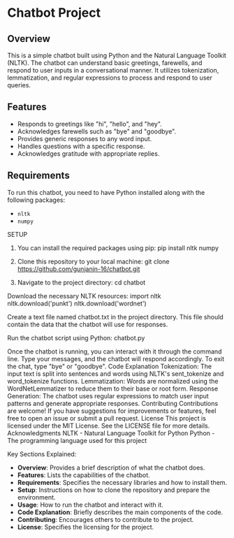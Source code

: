 # Chatbot Project

## Overview

This is a simple chatbot built using Python and the Natural Language Toolkit (NLTK). 
The chatbot can understand basic greetings, farewells, and respond to user inputs in a conversational manner. 
It utilizes tokenization, lemmatization, and regular expressions to process and respond to user queries.

## Features

- Responds to greetings like "hi", "hello", and "hey".
- Acknowledges farewells such as "bye" and "goodbye".
- Provides generic responses to any word input.
- Handles questions with a specific response.
- Acknowledges gratitude with appropriate replies.

## Requirements

To run this chatbot, you need to have Python installed along with the following packages:

- `nltk`
- `numpy`
  
SETUP

1. You can install the required packages using pip:
pip install nltk numpy

2. Clone this repository to your local machine:
git clone https://github.com/gunjanjn-16/chatbot.git

3. Navigate to the project directory:
cd chatbot

Download the necessary NLTK resources:
import nltk
nltk.download('punkt')
nltk.download('wordnet')

Create a text file named chatbot.txt in the project directory. This file should contain the data that the chatbot will use for responses.

Run the chatbot script using Python:
chatbot.py

Once the chatbot is running, you can interact with it through the command line. Type your messages, and the chatbot will respond accordingly. To exit the chat, type "bye" or "goodbye".
Code Explanation
Tokenization: The input text is split into sentences and words using NLTK's sent_tokenize and word_tokenize functions.
Lemmatization: Words are normalized using the WordNetLemmatizer to reduce them to their base or root form.
Response Generation: The chatbot uses regular expressions to match user input patterns and generate appropriate responses.
Contributing
Contributions are welcome! If you have suggestions for improvements or features, feel free to open an issue or submit a pull request.
License
This project is licensed under the MIT License. See the LICENSE file for more details.
Acknowledgments
NLTK - Natural Language Toolkit for Python
Python - The programming language used for this project

 Key Sections Explained:

- **Overview**: Provides a brief description of what the chatbot does.
- **Features**: Lists the capabilities of the chatbot.
- **Requirements**: Specifies the necessary libraries and how to install them.
- **Setup**: Instructions on how to clone the repository and prepare the environment.
- **Usage**: How to run the chatbot and interact with it.
- **Code Explanation**: Briefly describes the main components of the code.
- **Contributing**: Encourages others to contribute to the project.
- **License**: Specifies the licensing for the project.

